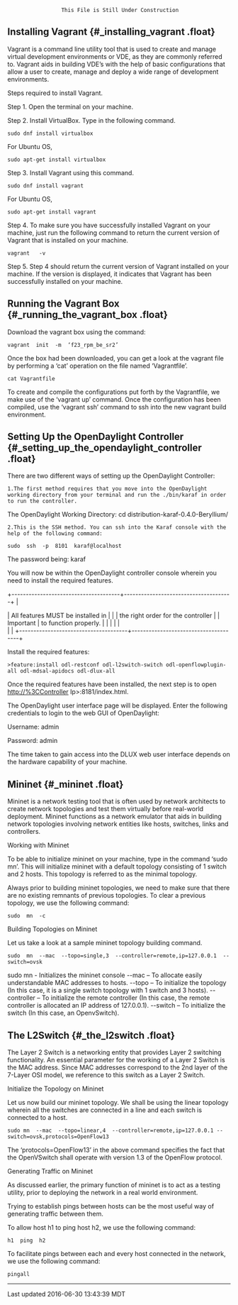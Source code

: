 <div id="header">

</div>

<div id="content">

<div class="literalblock">

<div class="content">

   					 This File is Still Under Construction

</div>

</div>

Installing Vagrant {#_installing_vagrant .float}
------------------

<div class="sidebarblock">

<div class="content">

<div class="paragraph">

Vagrant is a command line utility tool that is used to create and manage
virtual development environments or VDE, as they are commonly referred
to. Vagrant aids in building VDE’s with the help of basic configurations
that allow a user to create, manage and deploy a wide range of
development environments.

</div>

<div class="paragraph">

Steps required to install Vagrant.

</div>

<div class="paragraph">

Step 1. Open the terminal on your machine.

</div>

<div class="paragraph">

Step 2. Install VirtualBox. Type in the following command.

</div>

<div class="literalblock">

<div class="content">

    sudo dnf install virtualbox

</div>

</div>

<div class="paragraph">

For Ubuntu OS,

</div>

<div class="literalblock">

<div class="content">

    sudo apt-get install virtualbox

</div>

</div>

<div class="paragraph">

Step 3. Install Vagrant using this command.

</div>

<div class="literalblock">

<div class="content">

    sudo dnf install vagrant

</div>

</div>

<div class="paragraph">

For Ubuntu OS,

</div>

<div class="literalblock">

<div class="content">

    sudo apt-get install vagrant

</div>

</div>

<div class="paragraph">

Step 4. To make sure you have successfully installed Vagrant on your
machine, just run the following command to return the current version of
Vagrant that is installed on your machine.

</div>

<div class="literalblock">

<div class="content">

    vagrant   -v

</div>

</div>

<div class="paragraph">

Step 5. Step 4 should return the current version of Vagrant installed on
your machine. If the version is displayed, it indicates that Vagrant has
been successfully installed on your machine.

</div>

</div>

</div>

Running the Vagrant Box {#_running_the_vagrant_box .float}
-----------------------

<div class="sidebarblock">

<div class="content">

<div class="paragraph">

Download the vagrant box using the command:

</div>

<div class="literalblock">

<div class="content">

    vagrant  init  -m  ‘f23_rpm_be_sr2’

</div>

</div>

<div class="paragraph">

Once the box had been downloaded, you can get a look at the vagrant file
by performing a ‘cat’ operation on the file named ‘Vagrantfile’.

</div>

<div class="literalblock">

<div class="content">

    cat Vagrantfile

</div>

</div>

<div class="paragraph">

To create and compile the configurations put forth by the Vagrantfile,
we make use of the ‘vagrant up’ command. Once the configuration has been
compiled, use the ‘vagrant ssh’ command to ssh into the new vagrant
build environment.

</div>

</div>

</div>

Setting Up the OpenDaylight Controller {#_setting_up_the_opendaylight_controller .float}
--------------------------------------

<div class="sidebarblock">

<div class="content">

<div class="paragraph">

There are two different ways of setting up the OpenDaylight Controller:

</div>

<div class="literalblock">

<div class="content">

    1.The first method requires that you move into the OpenDaylight working directory from your terminal and run the ./bin/karaf in order to run the controller.

</div>

</div>

<div class="paragraph">

The OpenDaylight Working Directory: cd
distribution-karaf-0.4.0-Beryllium/

</div>

<div class="literalblock">

<div class="content">

    2.This is the SSH method. You can ssh into the Karaf console with the help of the following command:

</div>

</div>

<div class="literalblock">

<div class="content">

    sudo  ssh  -p  8101  karaf@localhost

</div>

</div>

<div class="paragraph">

The password being: karaf

</div>

<div class="paragraph">

You will now be within the OpenDaylight controller console wherein you
need to install the required features.

</div>

<div class="admonitionblock">

+--------------------------------------+--------------------------------------+
| <div class="title">                  | All features MUST be installed in    |
|                                      | the right order for the controller   |
| Important                            | to function properly.                |
|                                      |                                      |
| </div>                               |                                      |
+--------------------------------------+--------------------------------------+

</div>

<div class="paragraph">

Install the required features:

</div>

<div class="literalblock">

<div class="content">

    >feature:install odl-restconf odl-l2switch-switch odl-openflowplugin-all odl-mdsal-apidocs odl-dlux-all

</div>

</div>

<div class="paragraph">

Once the required features have been installed, the next step is to open
<http://%3CController> Ip&gt;:8181/index.html.

</div>

<div class="paragraph">

The OpenDaylight user interface page will be displayed. Enter the
following credentials to login to the web GUI of OpenDaylight:

</div>

<div class="paragraph">

Username: admin

</div>

<div class="paragraph">

Password: admin

</div>

<div class="paragraph">

The time taken to gain access into the DLUX web user interface depends
on the hardware capability of your machine.

</div>

</div>

</div>

Mininet {#_mininet .float}
-------

<div class="sidebarblock">

<div class="content">

<div class="paragraph">

Mininet is a network testing tool that is often used by network
architects to create network topologies and test them virtually before
real-world deployment. Mininet functions as a network emulator that aids
in building network topologies involving network entities like hosts,
switches, links and controllers.

</div>

<div class="paragraph">

Working with Mininet

</div>

<div class="paragraph">

To be able to initialize mininet on your machine, type in the command
‘sudo mn’. This will initialize mininet with a default topology
consisting of 1 switch and 2 hosts. This topology is referred to as the
minimal topology.

</div>

<div class="paragraph">

Always prior to building mininet topologies, we need to make sure that
there are no existing remnants of previous topologies. To clear a
previous topology, we use the following command:

</div>

<div class="literalblock">

<div class="content">

    sudo  mn  -c

</div>

</div>

<div class="paragraph">

Building Topologies on Mininet

</div>

<div class="paragraph">

Let us take a look at a sample mininet topology building command.

</div>

<div class="literalblock">

<div class="content">

    sudo  mn  --mac  --topo=single,3  --controller=remote,ip=127.0.0.1  --switch=ovsk

</div>

</div>

<div class="paragraph">

sudo mn - Initializes the mininet console --mac – To allocate easily
understandable MAC addresses to hosts. --topo – To initialize the
topology (In this case, it is a single switch topology with 1 switch and
3 hosts). --controller – To initialize the remote controller (In this
case, the remote controller is allocated an IP address of 127.0.0.1).
--switch – To initialize the switch (In this case, an OpenvSwitch).

</div>

</div>

</div>

The L2Switch {#_the_l2switch .float}
------------

<div class="sidebarblock">

<div class="content">

<div class="paragraph">

The Layer 2 Switch is a networking entity that provides Layer 2
switching functionality. An essential parameter for the working of a
Layer 2 Switch is the MAC address. Since MAC addresses correspond to the
2nd layer of the 7-Layer OSI model, we reference to this switch as a
Layer 2 Switch.

</div>

<div class="paragraph">

Initialize the Topology on Mininet

</div>

<div class="paragraph">

Let us now build our mininet topology. We shall be using the linear
topology wherein all the switches are connected in a line and each
switch is connected to a host.

</div>

<div class="literalblock">

<div class="content">

    sudo mn  --mac  --topo=linear,4  --controller=remote,ip=127.0.0.1 --switch=ovsk,protocols=OpenFlow13

</div>

</div>

<div class="paragraph">

The ‘protocols=OpenFlow13’ in the above command specifies the fact that
the OpenVSwitch shall operate with version 1.3 of the OpenFlow protocol.

</div>

<div class="paragraph">

Generating Traffic on Mininet

</div>

<div class="paragraph">

As discussed earlier, the primary function of mininet is to act as a
testing utility, prior to deploying the network in a real world
environment.

</div>

<div class="paragraph">

Trying to establish pings between hosts can be the most useful way of
generating traffic between them.

</div>

<div class="paragraph">

To allow host h1 to ping host h2, we use the following command:

</div>

<div class="literalblock">

<div class="content">

    h1  ping  h2

</div>

</div>

<div class="paragraph">

To facilitate pings between each and every host connected in the
network, we use the following command:

</div>

<div class="literalblock">

<div class="content">

    pingall

</div>

</div>

</div>

</div>

</div>

<div id="footnotes">

------------------------------------------------------------------------

</div>

<div id="footer">

<div id="footer-text">

Last updated 2016-06-30 13:43:39 MDT

</div>

</div>
